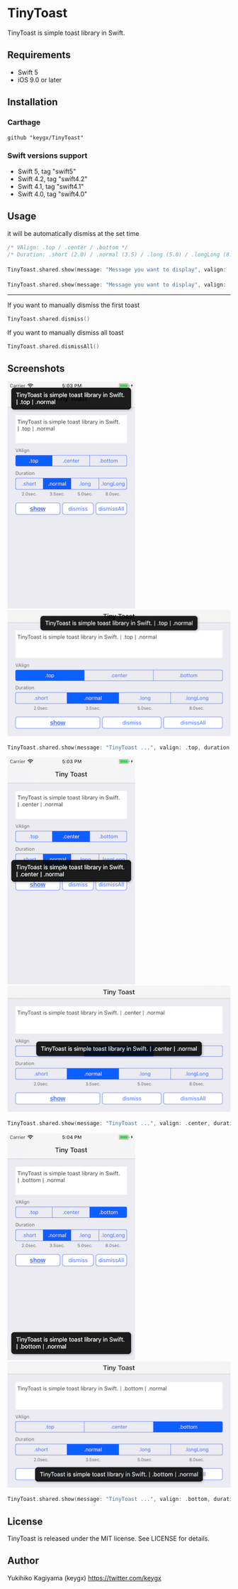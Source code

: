 # TinyToast

TinyToast is simple toast library in Swift.

## Requirements
- Swift 5
- iOS 9.0 or later

## Installation

### Carthage

```Cartfile
github "keygx/TinyToast"
```

### Swift versions support

- Swift 5, tag "swift5"
- Swift 4.2, tag "swift4.2"
- Swift 4.1, tag "swift4.1"
- Swift 4.0, tag "swift4.0"


## Usage

it will be automatically dismiss at the set time

```Swift
/* VAlign: .top / .center / .bottom */
/* Duration: .short (2.0) / .normal (3.5) / .long (5.0) / .longLong (8.0) / User setting */

TinyToast.shared.show(message: "Message you want to display", valign: .center, duration: .normal)

TinyToast.shared.show(message: "Message you want to display", valign: .center, duration: 15.0) // 15sec.
```
---

If you want to manually dismiss the first toast

```Swift
TinyToast.shared.dismiss()
```

If you want to manually dismiss all toast

```Swift
TinyToast.shared.dismissAll()
```

## Screenshots

![](images/scr_port_top.png) ![](images/scr_land_top.png)
```Swift
TinyToast.shared.show(message: "TinyToast ...", valign: .top, duration: .normal)
```

![](images/scr_port_center.png) ![](images/scr_land_center.png)
```Swift
TinyToast.shared.show(message: "TinyToast ...", valign: .center, duration: .normal)
```

![](images/scr_port_bottom.png) ![](images/scr_land_bottom.png)
```Swift
TinyToast.shared.show(message: "TinyToast ...", valign: .bottom, duration: .normal)
```

## License

TinyToast is released under the MIT license. See LICENSE for details.

## Author

Yukihiko Kagiyama (keygx) <https://twitter.com/keygx>
